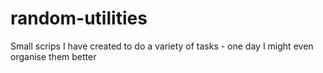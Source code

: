 # random-utilities
Small scrips I have created to do a variety of tasks - one day I might even organise them better
